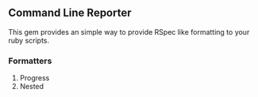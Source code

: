 ## Command Line Reporter

This gem provides an simple way to provide RSpec like formatting to your
ruby scripts.

### Formatters

1. Progress
1. Nested
